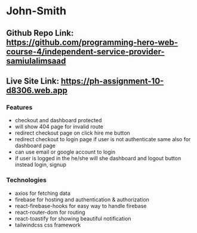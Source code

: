 # John-Smith

## Github Repo Link: <https://github.com/programming-hero-web-course-4/independent-service-provider-samiulalimsaad>

## Live Site Link: <https://ph-assignment-10-d8306.web.app>

### Features

-   checkout and dashboard protected
-   will show 404 page for invalid route
-   redirect checkout page on click hire me button
-   redirect checkout to login page if user is not authenticate same also for dashboard page
-   can use email or google account to login
-   if user is logged in the he/she will she dashboard and logout button instead login, signup

### Technologies

-   axios for fetching data
-   firebase for hosting and authentication & authorization
-   react-firebase-hooks for easy way to handle firebase
-   react-router-dom for routing
-   react-toastify for showing beautiful notification
-   tailwindcss css framework
